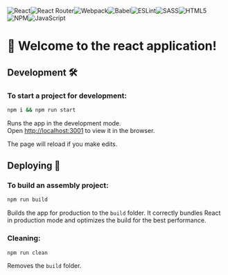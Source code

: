 ![React](https://img.shields.io/badge/react-%2320232a.svg?style=for-the-badge&logo=react&logoColor=%2361DAFB)![React Router](https://img.shields.io/badge/React_Router-CA4245?style=for-the-badge&logo=react-router&logoColor=white)![Webpack](https://img.shields.io/badge/webpack-%238DD6F9.svg?style=for-the-badge&logo=webpack&logoColor=black)![Babel](https://img.shields.io/badge/Babel-F9DC3e?style=for-the-badge&logo=babel&logoColor=black)![ESLint](https://img.shields.io/badge/ESLint-4B3263?style=for-the-badge&logo=eslint&logoColor=white)![SASS](https://img.shields.io/badge/SASS-hotpink.svg?style=for-the-badge&logo=SASS&logoColor=white)![HTML5](https://img.shields.io/badge/html5-%23E34F26.svg?style=for-the-badge&logo=html5&logoColor=white)![NPM](https://img.shields.io/badge/NPM-%23CB3837.svg?style=for-the-badge&logo=npm&logoColor=white)![JavaScript](https://img.shields.io/badge/javascript-%23323330.svg?style=for-the-badge&logo=javascript&logoColor=%23F7DF1E)


# 🚀 Welcome to the react application!

## Development 🛠

### To start a project for development:

```bash
npm i && npm run start
```

Runs the app in the development mode.\
Open [http://localhost:3001](http://localhost:3001) to view it in the browser.

The page will reload if you make edits.

## Deploying 💾

### To build an assembly project:

```bash
npm run build
```

Builds the app for production to the `build` folder.
It correctly bundles React in production mode and optimizes the build for the best performance.

### Cleaning:

```bash
npm run clean
```

Removes the `build` folder.

